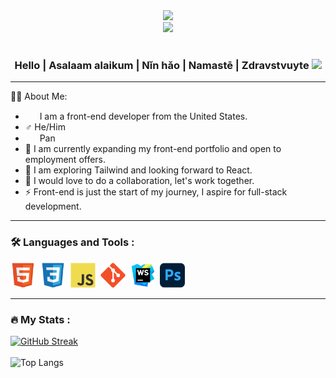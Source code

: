 <div id="header" align="center">
    <a href="#">
        <img src="https://i.imgur.com/T4Pq4Gx.png" width="200px" />
    </a> 
</div>

<div id="badges" align="center">
    <a href="https://www.linkedin.com/in/derekfolds/">
        <img src="https://img.shields.io/badge/-LinkedIn-informational?style=for-the-badge&logo=linkedin&logocolor=white" />
    </a>
    </br>
    <img src="https://komarev.com/ghpvc/?username=niicholai&style=flat-square&color=blue" alt=""/>
</div>

<div id="greeting" align="center">
    <h3>
        Hello | Asalaam alaikum | Nǐn hǎo | Namastē | Zdravstvuyte
        <img src="https://media.giphy.com/media/hvRJCLFzcasrR4ia7z/giphy.gif" width="30px"/>
    </h3>
</div>

---

:man_technologist: About Me:

- <img src="https://user-images.githubusercontent.com/21013968/160947588-dcf40a7f-f5f6-4179-901b-150d71e4fa58.png" height="15px" width="15px" /> &nbsp;I am a front-end developer from the United States.
- :male_sign: He/Him
- <img src="https://user-images.githubusercontent.com/21013968/160948169-0a850c27-1458-47dc-8dab-796124f37ef4.png" height="15px" width="15px"> &nbsp;Pan
- 🔭 I am currently expanding my front-end portfolio and open to employment offers.
- 🌱 I am exploring Tailwind and looking forward to React.
- 👯 I would love to do a collaboration, let's work together.
- ⚡ Front-end is just the start of my journey, I aspire for full-stack development. 

---

### :hammer_and_wrench: Languages and Tools :
<div id="tools">
    <img src="https://github.com/devicons/devicon/blob/master/icons/html5/html5-original.svg" title="HTML5" alt="HTML" width="40" height="40"/>&nbsp;
    <img src="https://github.com/devicons/devicon/blob/master/icons/css3/css3-original.svg"  title="CSS3" alt="CSS" width="40" height="40"/>&nbsp;
    <img src="https://github.com/devicons/devicon/blob/master/icons/javascript/javascript-original.svg" title="JavaScript" alt="JavaScript" width="40" height="40"/>&nbsp;
    <img src="https://github.com/devicons/devicon/blob/master/icons/git/git-original.svg" title="Git" **alt="Git" width="40" height="40"/>&nbsp;
    <img src="https://github.com/devicons/devicon/blob/master/icons/webstorm/webstorm-original.svg" title="WebStorm" alt="WebStorm" width="40" height="40"/>&nbsp;
    <img src="https://github.com/devicons/devicon/blob/master/icons/photoshop/photoshop-original.svg" title="Photoshop" alt="Photoshop" width="40" height="40"/>&nbsp;
</div>

---

### :fire: My Stats :
[![GitHub Streak](github-readme-stats-nine-nu-56.vercel.app?user=niicholai&theme=highcontrast&date_format=M%20j%5B%2C%20Y%5D&fire=DD2727)](https://git.io/streak-stats)<br/><br/>
![Top Langs](github-readme-stats-nine-nu-56.vercel.app/api/top-langs/?username=niicholai&layout=compact)
